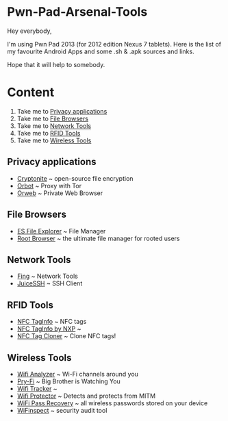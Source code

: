 Pwn-Pad-Arsenal-Tools
=====================

Hey everybody,

I'm using Pwn Pad 2013 (for 2012 edition Nexus 7 tablets). Here is the list of my favourite Android Apps and some .sh & .apk sources and links.

Hope that it will help to somebody.


Content
=======

1. Take me to [Privacy applications](#privacy)
2. Take me to [File Browsers](#file-browsers)
3. Take me to [Network Tools](#network-tools)
4. Take me to [RFID Tools](#rfid-tools)
5. Take me to [Wireless Tools](#wireless-tools)

Privacy applications
--------------------
<a name="privacy"></a>

* [Cryptonite](https://play.google.com/store/apps/details?id=csh.cryptonite) ~ open-source file encryption
* [Orbot](https://play.google.com/store/apps/details?id=org.torproject.android) ~ Proxy with Tor
* [Orweb](https://play.google.com/store/apps/details?id=info.guardianproject.browser) ~ Private Web Browser

File Browsers
-------------
<a name="file-browsers"></a>

* [ES File Explorer](https://play.google.com/store/apps/details?id=com.estrongs.android.pop) ~ File Manager
* [Root Browser](https://play.google.com/store/apps/details?id=com.jrummy.root.browserfree) ~ the ultimate file manager for rooted users

Network Tools
-------------
<a name="network-tools"></a>

* [Fing](https://play.google.com/store/apps/details?id=com.overlook.android.fing) ~ Network Tools
* [JuiceSSH](https://play.google.com/store/apps/details?id=com.sonelli.juicessh) ~ SSH Client

RFID Tools
----------
<a name="rfid-tools"></a>

* [NFC TagInfo](https://play.google.com/store/apps/details?id=at.mroland.android.apps.nfctaginfo) ~ NFC tags 
* [NFC TagInfo by NXP](https://play.google.com/store/apps/details?id=com.nxp.taginfolite) ~
* [NFC Tag Cloner](https://play.google.com/store/apps/details?id=com.skjolberg.nfc.clone2) ~ Clone NFC tags!

Wireless Tools
--------------
<a name="wireless-tools"></a>

* [Wifi Analyzer](https://play.google.com/store/apps/details?id=com.farproc.wifi.analyzer) ~ Wi-Fi channels around you
* [Pry-Fi](https://play.google.com/store/apps/details?id=eu.chainfire.pryfi) ~ Big Brother is Watching You
* [Wifi Tracker](https://play.google.com/store/apps/details?id=org.prowl.wifiscanner) ~
* [Wifi Protector](https://play.google.com/store/apps/details?id=com.gurkedev.wifiprotector) ~ Detects and protects from MITM
* [WiFi Pass Recovery](https://play.google.com/store/apps/details?id=com.ryanamaral.wifi.passwords) ~ all wireless passwords stored on your device
* [WiFinspect](https://play.google.com/store/apps/details?id=uk.co.opticiancms.wifiprobe) ~ security audit tool
